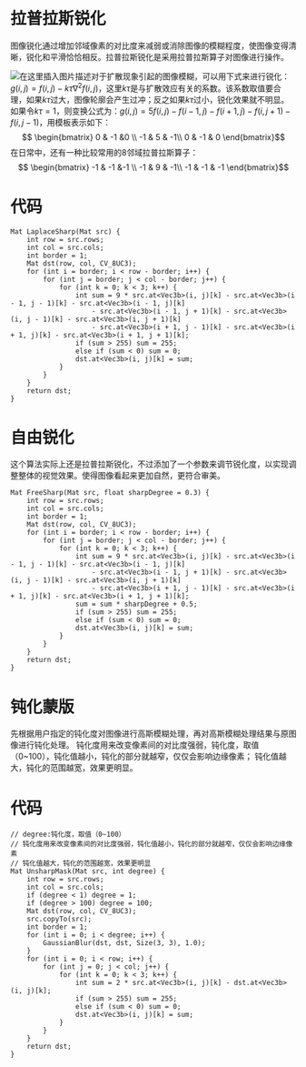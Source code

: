# 拉普拉斯锐化
图像锐化通过增加邻域像素的对比度来减弱或消除图像的模糊程度，使图像变得清晰，锐化和平滑恰恰相反。拉普拉斯锐化是采用拉普拉斯算子对图像进行操作。

![在这里插入图片描述](https://img-blog.csdnimg.cn/20190627133701582.png?x-oss-process=image/watermark,type_ZmFuZ3poZW5naGVpdGk,shadow_10,text_aHR0cHM6Ly9ibG9nLmNzZG4ubmV0L2p1c3Rfc29ydA==,size_16,color_FFFFFF,t_70)对于扩散现象引起的图像模糊，可以用下式来进行锐化：$g(i, j)=f(i, j)-k\tau\nabla^2f(i, j)$，这里$k\tau$是与扩散效应有关的系数。该系数取值要合理，如果$k\tau$过大，图像轮廓会产生过冲；反之如果$k\tau$过小，锐化效果就不明显。如果令$k\tau=1$，则变换公式为：$g(i,j)=5f(i,j)-f(i-1,j)-f(i+1,j)-f(i,j+1)-f(i,j-1)$，用模板表示如下：
$$
\begin{bmatrix}
0 & -1 &0 \\
-1 & 5 & -1\\
0 & -1 & 0
\end{bmatrix}$$
在日常中，还有一种比较常用的8邻域拉普拉斯算子：
$$
\begin{bmatrix}
-1 & -1 &-1 \\
-1 & 9 & -1\\
-1 & -1 & -1
\end{bmatrix}$$

# 代码

```
Mat LaplaceSharp(Mat src) {
	int row = src.rows;
	int col = src.cols;
	int border = 1;
	Mat dst(row, col, CV_8UC3);
	for (int i = border; i < row - border; i++) {
		for (int j = border; j < col - border; j++) {
			for (int k = 0; k < 3; k++) {
				int sum = 9 * src.at<Vec3b>(i, j)[k] - src.at<Vec3b>(i - 1, j - 1)[k] - src.at<Vec3b>(i - 1, j)[k]
					- src.at<Vec3b>(i - 1, j + 1)[k] - src.at<Vec3b>(i, j - 1)[k] - src.at<Vec3b>(i, j + 1)[k]
					- src.at<Vec3b>(i + 1, j - 1)[k] - src.at<Vec3b>(i + 1, j)[k] - src.at<Vec3b>(i + 1, j + 1)[k];
				if (sum > 255) sum = 255;
				else if (sum < 0) sum = 0;
				dst.at<Vec3b>(i, j)[k] = sum;
			}
		}
	}
	return dst;
}
```

# 自由锐化
这个算法实际上还是拉普拉斯锐化，不过添加了一个参数来调节锐化度，以实现调整整体的视觉效果。使得图像看起来更加自然，更符合审美。

```
Mat FreeSharp(Mat src, float sharpDegree = 0.3) {
	int row = src.rows;
	int col = src.cols;
	int border = 1;
	Mat dst(row, col, CV_8UC3);
	for (int i = border; i < row - border; i++) {
		for (int j = border; j < col - border; j++) {
			for (int k = 0; k < 3; k++) {
				int sum = 9 * src.at<Vec3b>(i, j)[k] - src.at<Vec3b>(i - 1, j - 1)[k] - src.at<Vec3b>(i - 1, j)[k]
					- src.at<Vec3b>(i - 1, j + 1)[k] - src.at<Vec3b>(i, j - 1)[k] - src.at<Vec3b>(i, j + 1)[k]
					- src.at<Vec3b>(i + 1, j - 1)[k] - src.at<Vec3b>(i + 1, j)[k] - src.at<Vec3b>(i + 1, j + 1)[k];
				sum = sum * sharpDegree + 0.5;
				if (sum > 255) sum = 255;
				else if (sum < 0) sum = 0;
				dst.at<Vec3b>(i, j)[k] = sum;
			}
		}
	}
	return dst;
}
```

# 钝化蒙版
先根据用户指定的钝化度对图像进行高斯模糊处理，再对高斯模糊处理结果与原图像进行钝化处理。 钝化度用来改变像素间的对比度强弱，钝化度，取值（0~100），钝化值越小，钝化的部分就越窄，仅仅会影响边缘像素； 钝化值越大，钝化的范围越宽，效果更明显。
# 代码

```
// degree:钝化度，取值（0~100）
// 钝化度用来改变像素间的对比度强弱，钝化值越小，钝化的部分就越窄，仅仅会影响边缘像素
// 钝化值越大，钝化的范围越宽，效果更明显
Mat UnsharpMask(Mat src, int degree) {
	int row = src.rows;
	int col = src.cols;
	if (degree < 1) degree = 1;
	if (degree > 100) degree = 100;
	Mat dst(row, col, CV_8UC3);
	src.copyTo(src);
	int border = 1;
	for (int i = 0; i < degree; i++) {
		GaussianBlur(dst, dst, Size(3, 3), 1.0);
	}
	for (int i = 0; i < row; i++) {
		for (int j = 0; j < col; j++) {
			for (int k = 0; k < 3; k++) {
				int sum = 2 * src.at<Vec3b>(i, j)[k] - dst.at<Vec3b>(i, j)[k];
				if (sum > 255) sum = 255;
				else if (sum < 0) sum = 0;
				dst.at<Vec3b>(i, j)[k] = sum;
			}
		}
	}
	return dst;
}
```